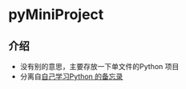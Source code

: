 <!--
 * @Author: your name
 * @Date: 2021-02-14 18:27:22
 * @LastEditTime: 2021-02-14 18:36:55
 * @LastEditors: your name
 * @Description: In User Settings Edit
 * @FilePath: \pyMiniProject\README.MD
-->
# pyMiniProject
## 介绍
- 没有别的意思，主要存放一下单文件的Python 项目
- 分离自[自己学习Python 的备忘录](https://github.com/AdminWhaleFall/leaning-python)



